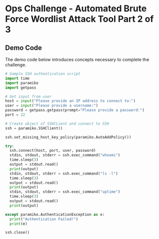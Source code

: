 # Ops Challenge - Automated Brute Force Wordlist Attack Tool Part 2 of 3

## Demo Code

The demo code below introduces concepts necessary to complete the challenge.

```python
# Sample SSH authentication script
import time
import paramiko
import getpass

# Get input from user
host = input("Please provide an IP address to connect to:")
user = input("Please provide a username:")
password = getpass.getpass(prompt="Please provide a password:")
port = 22

# Create object of SSHCLient and connect to SSH
ssh = paramiko.SSHClient()

ssh.set_missing_host_key_policy(paramiko.AutoAddPolicy())

try:
  ssh.connect(host, port, user, password)
  stdin, stdout, stderr = ssh.exec_command("whoami")
  time.sleep(3)
  output = stdout.read()
  print(output)
  stdin, stdout, stderr = ssh.exec_command("ls -l")
  time.sleep(3)
  output = stdout.read()
  print(output)
  stdin, stdout, stderr = ssh.exec_command("uptime")
  time.sleep(3)
  output = stdout.read()
  print(output)

except paramiko.AuthenticationException as e:
  print("Authentication Failed!")
  print(e)

ssh.close()

```
